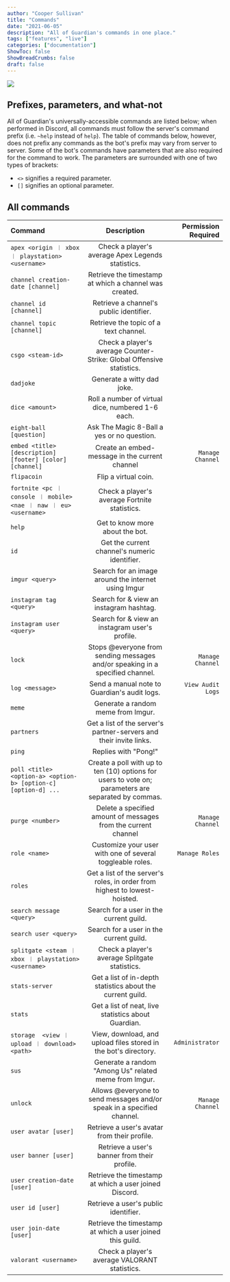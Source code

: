 ```yaml
---
author: "Cooper Sullivan"
title: "Commands"
date: "2021-06-05"
description: "All of Guardian's commands in one place."
tags: ["features", "live"]
categories: ["documentation"]
ShowToc: false
ShowBreadCrumbs: false
draft: false
---
```


![](https://i.imgur.com/90moceq.png#center)

## Prefixes, parameters, and what-not
All of Guardian's universally-accessible commands are listed below; when performed in Discord, all commands
must follow the server's command prefix (i.e. ``~help`` instead of ``help``). The table of commands below, however,
does not prefix any commands as the bot's prefix may vary from server to server. Some of the bot's commands have
parameters that are also required for the command to work. The parameters are surrounded with one of two types of brackets:
* ``<>`` signifies a required parameter.
* ``[]`` signifies an optional parameter.

## All commands
| Command | Description | Permission Required |
| :- | :-: | -: |
| ``apex <origin ︱ xbox ︱ playstation> <username>`` | Check a player's average Apex Legends statistics. ||
| ``channel creation-date [channel]`` | Retrieve the timestamp at which a channel was created. ||
| ``channel id [channel]`` | Retrieve a channel's public identifier. ||
| ``channel topic [channel]`` | Retrieve the topic of a text channel. ||
| ``csgo <steam-id>`` | Check a player's average Counter-Strike: Global Offensive statistics. ||
| ``dadjoke`` | Generate a witty dad joke. ||
| ``dice <amount>`` | Roll a number of virtual dice, numbered 1-6 each. ||
| ``eight-ball [question] `` | Ask The Magic 8-Ball a yes or no question. ||
| ``embed <title> [description] [footer] [color] [channel]`` | Create an embed-message in the current channel | ``Manage Channel`` |
| ``flipacoin`` | Flip a virtual coin. ||
| ``fortnite <pc ︱ console ︱ mobile> <nae ︱ naw ︱ eu> <username>`` | Check a player's average Fortnite statistics. ||
| ``help`` | Get to know more about the bot. ||
| ``id`` | Get the current channel's numeric identifier. ||
| ``imgur <query>`` | Search for an image around the internet using Imgur ||
| ``instagram tag <query>`` | Search for & view an instagram hashtag. ||
| ``instagram user <query>`` | Search for & view an instagram user's profile. ||
| ``lock`` | Stops @everyone from sending messages and/or speaking in a specified channel. | ``Manage Channel`` |
| ``log <message>`` | Send a manual note to Guardian's audit logs. | ``View Audit Logs`` |
| ``meme`` | Generate a random meme from Imgur. ||
| ``partners`` | Get a list of the server's partner-servers and their invite links. ||
| ``ping``| Replies with "Pong!" ||
| ``poll <title> <option-a> <option-b> [option-c] [option-d] ...`` | Create a poll with up to ten (10) options for users to vote on; parameters are separated by commas. ||
| ``purge <number>`` | Delete a specified amount of messages from the current channel | ``Manage Channel`` |
| ``role <name>`` | Customize your user with one of several toggleable roles. | ``Manage Roles`` |
| ``roles`` | Get a list of the server's roles, in order from highest to lowest-hoisted. ||
| ``search message <query>`` | Search for a user in the current guild. ||
| ``search user <query>`` | Search for a user in the current guild. ||
| ``splitgate <steam ︱ xbox ︱ playstation> <username>`` | Check a player's average Splitgate statistics. ||
| ``stats-server`` | Get a list of in-depth statistics about the current guild. ||
| ``stats`` | Get a list of neat, live statistics about Guardian. ||
| ``storage	 <view ︱ upload ︱ download> <path>`` | View, download, and upload files stored in the bot's directory. | ``Administrator`` |
| ``sus`` | Generate a random "Among Us" related meme from Imgur. ||
| ``unlock`` | Allows @everyone to send messages and/or speak in a specified channel. | ``Manage Channel`` |
| ``user avatar [user]`` | Retrieve a user's avatar from their profile. ||
| ``user banner [user]`` | Retrieve a user's banner from their profile. ||
| ``user creation-date [user]`` | Retrieve the timestamp at which a user joined Discord. ||
| ``user id [user]`` | Retrieve a user's public identifier. ||
| ``user join-date [user]`` | Retrieve the timestamp at which a user joined this guild. ||
| ``valorant <username>`` | Check a player's average VALORANT statistics. ||